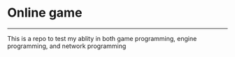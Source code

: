 # Online game
---
This is a repo to test my ablity in both game programming, engine programming, and network programming
